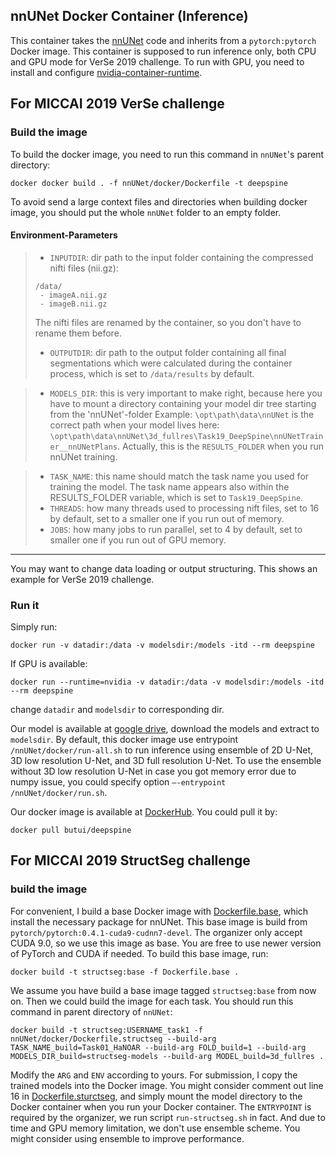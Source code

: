 ## nnUNet Docker Container (Inference)

This container takes the [nnUNet](https://github.com/hubutui/nnUNet) code and inherits from a `pytorch:pytorch` Docker image. This container is supposed to run inference only, both CPU and GPU mode for VerSe 2019 challenge. To run with GPU, you need to install and configure [nvidia-container-runtime](https://github.com/NVIDIA/nvidia-container-runtime).

## For MICCAI 2019 VerSe challenge
### Build the image

To build the docker image, you need to run this command in `nnUNet`'s parent directory:

```shell
docker docker build . -f nnUNet/docker/Dockerfile -t deepspine
```

To avoid send a large context files and directories when building docker image, you should put the whole `nnUNet` folder to an empty folder.

#### Environment-Parameters
> - `INPUTDIR`: dir path to the input folder containing the compressed nifti files (nii.gz):
> ```
> /data/
>  - imageA.nii.gz
>  - imageB.nii.gz
> ```
> The nifti files are renamed by the container, so you don't have to rename them before.
>
> - `OUTPUTDIR`: dir path to the output folder containing all final segmentations which were calculated during the container process, which is set to `/data/results` by default.

> - `MODELS_DIR`: this is very important to make right, because here you have to mount a directory containing your model dir tree starting from the 'nnUNet'-folder
> Example: `\opt\path\data\nnUNet` is the correct path when your model lives here: `\opt\path\data\nnUNet\3d_fullres\Task19_DeepSpine\nnUNetTrainer__nnUNetPlans`. Actually, this is the `RESULTS_FOLDER` when you run nnUNet training.

> - `TASK_NAME`: this name should match the task name you used for training the model. The task name appears also within the RESULTS_FOLDER variable, which is set to `Task19_DeepSpine`.
> - `THREADS`: how many threads used to processing nift files, set to 16 by default, set to a smaller one if you run out of memory.
> - `JOBS`: how many jobs to run parallel, set to 4 by default, set to smaller one if you run out of GPU memory.

___
You may want to change data loading or output structuring. This shows an example for VerSe 2019 challenge.

### Run it

Simply run:

```shell
docker run -v datadir:/data -v modelsdir:/models -itd --rm deepspine
```

If GPU is available:

```shell
docker run --runtime=nvidia -v datadir:/data -v modelsdir:/models -itd --rm deepspine
```

change `datadir` and `modelsdir` to corresponding dir.

Our model is available at [google drive](https://drive.google.com/drive/folders/1qUeirPB6af9nB0zxfvUjMguDPI021TDp?usp=sharing), download the models and extract to `modelsdir`. By default, this docker image use entrypoint `/nnUNet/docker/run-all.sh` to run inference using ensemble of 2D U-Net, 3D low resolution U-Net, and 3D full resolution U-Net. To use the ensemble without 3D low resolution U-Net in case you got memory error due to numpy issue, you could specify option `–-entrypoint /nnUNet/docker/run.sh`.

Our docker image is available at [DockerHub](https://hub.docker.com/r/butui/deepspine). You could pull it by:

```shell
docker pull butui/deepspine
```

## For MICCAI 2019 StructSeg challenge
### build the image
For convenient, I build a base Docker image with [Dockerfile.base](Dockerfile.base), which install the necessary package for nnUNet. This base image is build from `pytorch/pytorch:0.4.1-cuda9-cudnn7-devel`. The organizer only accept CUDA 9.0, so we use this image as base. You are free to use newer version of PyTorch and CUDA if needed. To build this base image, run:

```shell
docker build -t structseg:base -f Dockerfile.base .
```

We assume you have build a base image tagged `structseg:base` from now on. Then we could build the image for each task. You should run this command in parent directory of `nnUNet`:

```shell
docker build -t structseg:USERNAME_task1 -f nnUNet/docker/Dockerfile.structseg --build-arg TASK_NAME_build=Task01_HaNOAR --build-arg FOLD_build=1 --build-arg MODELS_DIR_build=structseg-models --build-arg MODEL_build=3d_fullres .
```

Modify the `ARG` and `ENV` according to yours. For submission, I copy the trained models into the Docker image. You might consider comment out line 16 in [Dockerfile.sturctseg](Dockerfile.structseg), and simply mount the model directory to the Docker container when you run your Docker container. The `ENTRYPOINT` is required by the organizer, we run script `run-structseg.sh` in fact. And due to time and GPU memory limitation, we don't use ensemble scheme.  You might consider using ensemble to improve performance.